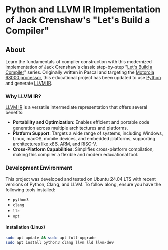 # Python and LLVM IR Implementation of Jack Crenshaw's "Let's Build a Compiler"

## About

Learn the fundamentals of compiler construction with this modernized implementation of Jack Crenshaw's classic step-by-step "[Let's Build a Compiler](https://compilers.iecc.com/crenshaw/)" series. Originally written in Pascal and targeting the [Motorola 68000 processor](https://en.wikipedia.org/wiki/Motorola_68000), this educational project has been updated to use [Python](https://www.python.org/) and generate [LLVM IR](https://llvm.org/docs/LangRef.html).

### Why LLVM IR?

[LLVM IR](https://llvm.org/docs/LangRef.html) is a versatile intermediate representation that offers several benefits:
- **Portability and Optimization**: Enables efficient and portable code generation across multiple architectures and platforms.
- **Platform Support**: Targets a wide range of systems, including Windows, Linux, macOS, mobile devices, and embedded platforms, supporting architectures like x86, ARM, and RISC-V.
- **Cross-Platform Capabilities**: Simplifies cross-platform compilation, making this compiler a flexible and modern educational tool.

### Development Environment

This project was developed and tested on Ubuntu 24.04 LTS with recent versions of Python, Clang, and LLVM. To follow along, ensure you have the following tools installed:

- `python3`
- `clang`
- `llc`
- `opt`

#### Installation (Linux)

```bash
sudo apt update && sudo apt full-upgrade
sudo apt install python3 clang llvm lld llvm-dev
